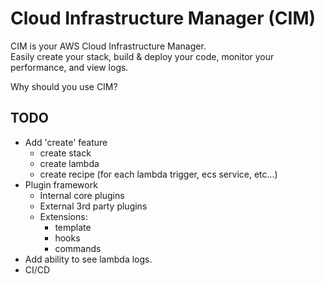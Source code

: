 # Cloud Infrastructure Manager (CIM)
CIM is your AWS Cloud Infrastructure Manager.  
Easily create your stack, build &amp; deploy your code, monitor your performance, and view logs.

Why should you use CIM?

## TODO
- Add 'create' feature
  - create stack
  - create lambda
  - create recipe (for each lambda trigger, ecs service, etc...)
- Plugin framework
  - Internal core plugins
  - External 3rd party plugins
  - Extensions:
    - template
    - hooks
    - commands
- Add ability to see lambda logs.
- CI/CD